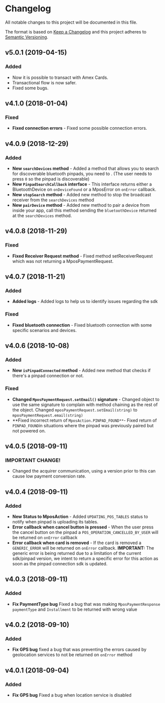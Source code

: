 # Changelog
All notable changes to this project will be documented in this file.

The format is based on [Keep a Changelog](http://keepachangelog.com/en/1.0.0/)
and this project adheres to [Semantic Versioning](http://semver.org/spec/v2.0.0.html).


<a name="v5.0.1"></a>
## v5.0.1 (2019-04-15)
### Added
* Now it is possible to transact with Amex Cards.
* Transactional flow is now safer.
* Fixed some bugs.

<a name="v4.1.0"></a>
## v4.1.0 (2018-01-04)
### Fixed
* **Fixed connection errors** - Fixed some possible connection errors.

<a name="v4.0.9"></a>
## v4.0.9 (2018-12-29)
### Added
* **New `searchDevices` method** - Added a method that allows you to search for discoverable bluetooth pinpads, you need to . (The user needs to press `0` so the pinpad is discoverable)  
* **New `PinpadSearchCallback` interface** - This interface returns either a BluetoothDevice on `onDeviceFound` or a MposError on `onError` callback.
* **New `stopSearch` method** - Added new method to stop the broadcast receiver from the `searchDevices` method
* **New `pairDevice` method** - Added new method to pair a device from inside your app, call this method sending the `bluetoothDevice` returned at the `searchDevices` method.

<a name="v4.0.8"></a>

<a name="v4.0.8"></a>
## v4.0.8 (2018-11-29)
### Fixed
* **Fixed Receiver Request method** - Fixed method setReceiverRequest which was not returning a MposPaymentRequest.


<a name="v4.0.7"></a>
## v4.0.7 (2018-11-21)
### Added
* **Added logs** - Added logs to help us to identify issues regarding the sdk
### Fixed
* **Fixed bluetooth connection** - Fixed bluetooth connection with some specific scenarios and devices.

<a name="v4.0.6"></a>
## v4.0.6 (2018-10-08)
### Added
* **New `isPinpadConnected` method** - Added new method that checks if there's a pinpad connection or not.

### Fixed
* **Changed `MposPaymentRequest.setEmail()` signature** - Changed object to use the same signature to complain with method chaining as the rest of the object. Changed `mposPaymentRequest.setEmail(string)` to `mposPaymentRequest.email(string)` 
* **Fixed incorrect return of `MposAction.PINPAD_FOUND**`- Fixed return of `PINPAD_FOUND`in situations where the pinpad was previously paired but not powered on.


<a name="v4.0.5"></a>
## v4.0.5 (2018-09-11)
### IMPORTANT CHANGE!
* Changed the acquirer communication, using a version prior to this can cause low payment conversion rate. 

<a name="v4.0.4"></a>
## v4.0.4 (2018-09-11)
### Added
* **New Status to MposAction** - Added `UPDATING_POS_TABLES` status to notify when pinpad is uploading its tables.
* **Error callback when cancel button is pressed** - When the user press the cancel button on the pinpad a `POS_OPERATION_CANCELLED_BY_USER` will be returned on `onError` callback
* **Error callback when card is removed** - If the card is removed a `GENERIC_ERROR` will be returned on `onError` callback. **IMPORTANT:** The generic error is being returned due to a limitation of the current sdk/pinpad version, we intent to return a specific error for this action as soon as the pinpad connection sdk is updated.

<a name="v4.0.3"></a>
## v4.0.3 (2018-09-11)
### Added
* **Fix PaymentType bug** Fixed a bug that was making `MposPaymentResponse` `paymentType` and `Installment` to be returned with wrong value

<a name="v4.0.2"></a>
## v4.0.2 (2018-09-10)
### Added
* **Fix GPS bug** fixed a bug that was preventing the errors caused by geolocation services to not be returned on `onError` method

<a name="v4.0.1"></a>
## v4.0.1 (2018-09-04)
### Added
* **Fix GPS bug** Fixed a bug when location service is disabled
